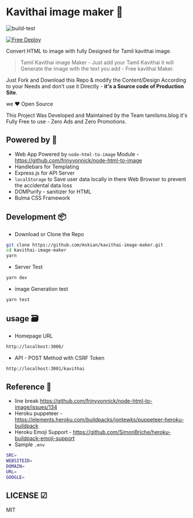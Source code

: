 # Kavithai image maker 🦄

![build-test](https://github.com/mskian/kavithai-image-maker/workflows/build-test/badge.svg)  

[![Free Deploy](https://www.herokucdn.com/deploy/button.svg)](https://heroku.com/deploy?template=https://github.com/mskian/kavithai-image-maker)  

Convert HTML to image with fully Designed for Tamil kavithai image.  

> Tamil Kavithai image Maker - Just add your Tamil Kavithai it will Generate the image with the text you add - Free kavithai Maker.  

Just Fork and Download this Repo & modify the Content/Design According to your Needs and don't use it Directly - **it's a Source code of Production Site**.  

we ❤ Open Source  

This Project Was Developed and Maintained by the Team tamilsms.blog
it's Fully Free to use - Zero Ads and Zero Promotions.  

## Powered by 💚

- Web App Powered by `node-html-to-image` Module  - <https://github.com/frinyvonnick/node-html-to-image>
- Handlebars for Templating
- Express.js for API Server
- `localStorage` to Save user data locally in there Web Browser to prevent the accidental data loss
- DOMPurify - sanitizer for HTML
- Bulma CSS Framework  

## Development 📦

- Download or Clone the Repo

```sh
git clone https://github.com/mskian/kavithai-image-maker.git
cd kavithai-image-maker
yarn
```

- Server Test

```sh
yarn dev
```

- image Generation test

```sh
yarn test
```

## usage 🗃

- Homepage URL

```html
http://localhost:3006/
```

- API - POST Method with CSRF Token

```html
http://localhost:3001/kavithai
```

## Reference 📕

- line break <https://github.com/frinyvonnick/node-html-to-image/issues/134>
- Heroku puppeteer - <https://elements.heroku.com/buildpacks/jontewks/puppeteer-heroku-buildpack>
- Heroku Emoji Support - <https://github.com/SimonBriche/heroku-buildpack-emoji-support>
- Sample `.env`

```sh
SRC=
WEBSITEID=
DOMAIN=
URL=
GOOGLE=
```

## LICENSE ☑

MIT
